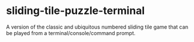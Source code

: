 # sliding-tile-puzzle-terminal
A version of the classic and ubiquitous numbered sliding tile game that can be played from a terminal/console/command prompt.
